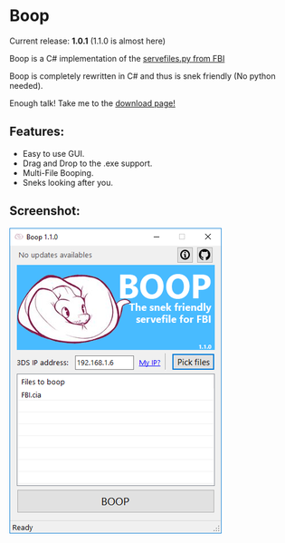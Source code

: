 # Boop

Current release: **1.0.1**
(1.1.0 is almost here)

Boop is a C# implementation of the [servefiles.py from FBI](https://github.com/Steveice10/FBI/tree/2.4.5/servefiles)

Boop is completely rewritten in C# and thus is snek friendly (No python needed).

Enough talk! Take me to the [download page!](https://github.com/miltoncandelero/Boop/releases/latest)

## Features:

* Easy to use GUI.
* Drag and Drop to the .exe support.
* Multi-File Booping.
* Sneks looking after you.

## Screenshot:

![Snek Screenshot](/Screenshot.PNG?raw=true "Boop v1.1.0")

